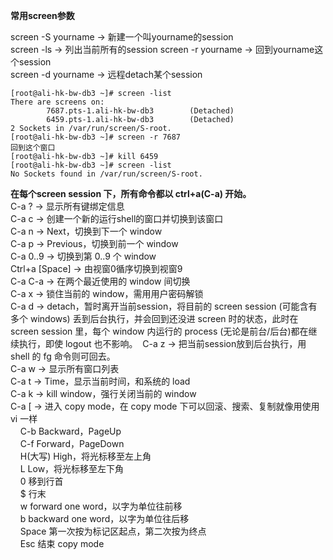 **常用screen参数**

screen -S yourname -> 新建一个叫yourname的session  
screen -ls -> 列出当前所有的session 
screen -r yourname -> 回到yourname这个session  
screen -d yourname -> 远程detach某个session  
```
[root@ali-hk-bw-db3 ~]# screen -list
There are screens on:
        7687.pts-1.ali-hk-bw-db3        (Detached)
        6459.pts-1.ali-hk-bw-db3        (Detached)
2 Sockets in /var/run/screen/S-root.
[root@ali-hk-bw-db3 ~]# screen -r 7687
回到这个窗口
[root@ali-hk-bw-db3 ~]# kill 6459
[root@ali-hk-bw-db3 ~]# screen -list
No Sockets found in /var/run/screen/S-root.
```

**在每个screen session 下，所有命令都以 ctrl+a(C-a) 开始。**  
C-a ? -> 显示所有键绑定信息  
C-a c -> 创建一个新的运行shell的窗口并切换到该窗口  
C-a n -> Next，切换到下一个 window   
C-a p -> Previous，切换到前一个 window   
C-a 0..9 -> 切换到第 0..9 个 window  
Ctrl+a \[Space\] -> 由视窗0循序切换到视窗9  
C-a C-a -> 在两个最近使用的 window 间切换   
C-a x -> 锁住当前的 window，需用用户密码解锁  
C-a d -> detach，暂时离开当前session，将目前的 screen session (可能含有多个 windows) 丢到后台执行，并会回到还没进 screen 时的状态，此时在 screen session 里，每个 window 内运行的 process (无论是前台/后台)都在继续执行，即使 logout 也不影响。  
C-a z -> 把当前session放到后台执行，用 shell 的 fg 命令则可回去。  
C-a w -> 显示所有窗口列表  
C-a t -> Time，显示当前时间，和系统的 load   
C-a k -> kill window，强行关闭当前的 window  
C-a \[ -> 进入 copy mode，在 copy mode 下可以回滚、搜索、复制就像用使用 vi 一样  
    C-b Backward，PageUp   
    C-f Forward，PageDown   
    H(大写) High，将光标移至左上角   
    L Low，将光标移至左下角   
    0 移到行首   
    $ 行末   
    w forward one word，以字为单位往前移   
    b backward one word，以字为单位往后移   
    Space 第一次按为标记区起点，第二次按为终点   
    Esc 结束 copy mode